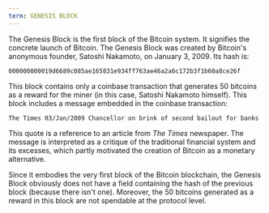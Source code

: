 ```yaml
---
term: GENESIS BLOCK
---
```


The Genesis Block is the first block of the Bitcoin system. It signifies the concrete launch of Bitcoin. The Genesis Block was created by Bitcoin's anonymous founder, Satoshi Nakamoto, on January 3, 2009. Its hash is:

```text
000000000019d6689c085ae165831e934ff763ae46a2a6c172b3f1b60a8ce26f
```

This block contains only a coinbase transaction that generates 50 bitcoins as a reward for the miner (in this case, Satoshi Nakamoto himself). This block includes a message embedded in the coinbase transaction:

```text
The Times 03/Jan/2009 Chancellor on brink of second bailout for banks
```

This quote is a reference to an article from *The Times* newspaper. The message is interpreted as a critique of the traditional financial system and its excesses, which partly motivated the creation of Bitcoin as a monetary alternative.

Since it embodies the very first block of the Bitcoin blockchain, the Genesis Block obviously does not have a field containing the hash of the previous block (because there isn't one). Moreover, the 50 bitcoins generated as a reward in this block are not spendable at the protocol level.